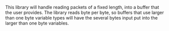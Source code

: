 This library will handle reading packets of a fixed length, into a buffer that the user provides.
The library reads byte per byte, so buffers that use larger than one byte variable types will
have the several bytes input put into the larger than one byte variables.
